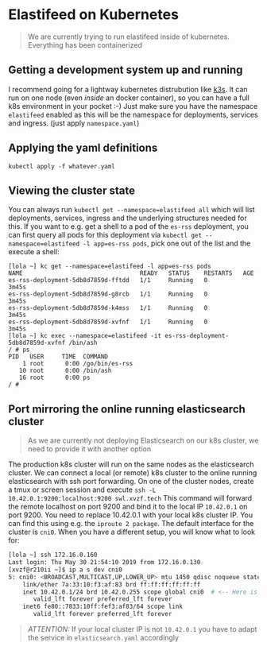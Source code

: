 # Elastifeed on Kubernetes
> We are currently trying to run elastifeed inside of kubernetes. Everything has been containerized

## Getting a development system up and running
I recommend going for a lightway kubernetes distrubution like [k3s](https://k3s.io/). It can run on one node (even *inside* an docker container), so you can have a full k8s environment in your pocket :-)
Just make sure you have the namespace `elastifeed` enabled as this will be the namespace for deployments, services and ingress. (just apply `namespace.yaml`)

## Applying the yaml definitions
`kubectl apply -f whatever.yaml`

## Viewing the cluster state
You can always run `kubectl get --namespace=elastifeed all` which will list deployments, services, ingress and the underlying structures needed for this.
If you want to e.g. get a shell to a pod of the `es-rss` deployment, you can first query all pods for this deployment via `kubectl get --namespace=elastifeed -l app=es-rss pods`, pick one out of the list and the execute a shell:
```
[lola ~] kc get --namespace=elastifeed -l app=es-rss pods
NAME                                 READY   STATUS    RESTARTS   AGE
es-rss-deployment-5db8d7859d-fftdd   1/1     Running   0          3m45s
es-rss-deployment-5db8d7859d-g8rcb   1/1     Running   0          3m45s
es-rss-deployment-5db8d7859d-k4mss   1/1     Running   0          3m45s
es-rss-deployment-5db8d7859d-xvfnf   1/1     Running   0          3m45s
[lola ~] kc exec --namespace=elastifeed -it es-rss-deployment-5db8d7859d-xvfnf /bin/ash
/ # ps
PID   USER     TIME  COMMAND
    1 root      0:00 /go/bin/es-rss
   10 root      0:00 /bin/ash
   16 root      0:00 ps
/ # 
```

## Port mirroring the online running elasticsearch cluster
> As we are currently not deploying Elasticsearch on our k8s cluster, we need to provide it with another option

The production k8s cluster will run on the same nodes as the elasticsearch cluster.
We can connect a local (or remote) k8s cluster to the online running elasticsearch with ssh port forwarding.
On one of the cluster nodes, create a tmux or screen session and execute
`ssh -L 10.42.0.1:9200:localhost:9200 swl.xvzf.tech`
This command will forward the remote localhost on port 9200 and bind it to the local IP `10.42.0.1` on port 9200.
You need to replace 10.42.0.1 with your local k8s cluster IP. You can find this using e.g. the `iproute 2 package`. The default interface for the cluster is `cni0`. When you have a different setup, you will know what to look for:
```bash
[lola ~] ssh 172.16.0.160
Last login: Thu May 30 21:54:10 2019 from 172.16.0.130
[xvzf@r210ii ~]$ ip a s dev cni0
5: cni0: <BROADCAST,MULTICAST,UP,LOWER_UP> mtu 1450 qdisc noqueue state UP group default qlen 1000
    link/ether 7a:33:10:f3:af:83 brd ff:ff:ff:ff:ff:ff
    inet 10.42.0.1/24 brd 10.42.0.255 scope global cni0  # <-- Here is the IP Address
       valid_lft forever preferred_lft forever
    inet6 fe80::7833:10ff:fef3:af83/64 scope link 
       valid_lft forever preferred_lft forever

```
> *ATTENTION:* If your local cluster IP is not `10.42.0.1` you have to adapt the service in `elasticsearch.yaml` accordingly